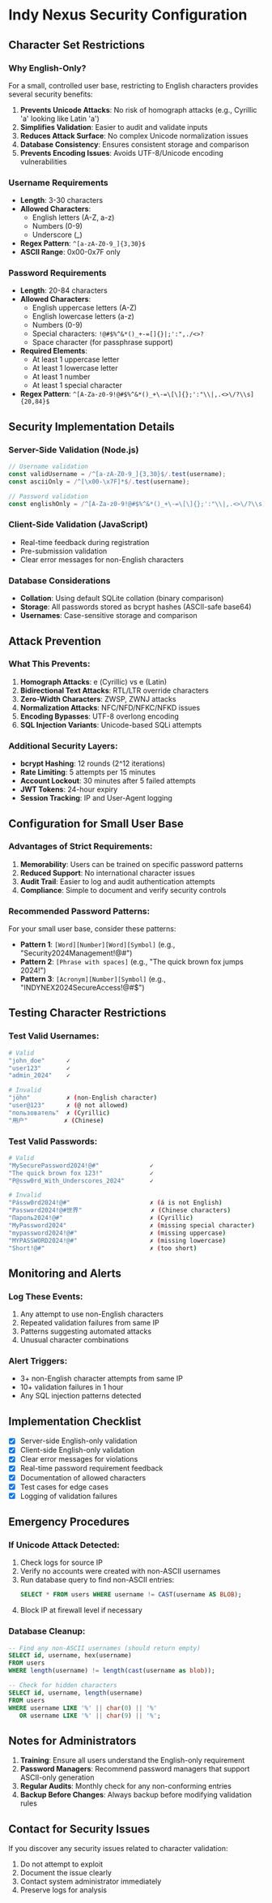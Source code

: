 # Indy Nexus Security Configuration

## Character Set Restrictions

### Why English-Only?
For a small, controlled user base, restricting to English characters provides several security benefits:

1. **Prevents Unicode Attacks**: No risk of homograph attacks (e.g., Cyrillic 'а' looking like Latin 'a')
2. **Simplifies Validation**: Easier to audit and validate inputs
3. **Reduces Attack Surface**: No complex Unicode normalization issues
4. **Database Consistency**: Ensures consistent storage and comparison
5. **Prevents Encoding Issues**: Avoids UTF-8/Unicode encoding vulnerabilities

### Username Requirements
- **Length**: 3-30 characters
- **Allowed Characters**: 
  - English letters (A-Z, a-z)
  - Numbers (0-9)
  - Underscore (_)
- **Regex Pattern**: `^[a-zA-Z0-9_]{3,30}$`
- **ASCII Range**: 0x00-0x7F only

### Password Requirements
- **Length**: 20-84 characters
- **Allowed Characters**:
  - English uppercase letters (A-Z)
  - English lowercase letters (a-z)
  - Numbers (0-9)
  - Special characters: `!@#$%^&*()_+-=[]{}|;':",./<>?`
  - Space character (for passphrase support)
- **Required Elements**:
  - At least 1 uppercase letter
  - At least 1 lowercase letter
  - At least 1 number
  - At least 1 special character
- **Regex Pattern**: `^[A-Za-z0-9!@#$%^&*()_+\-=\[\]{};':"\\|,.<>\/?\\s]{20,84}$`

## Security Implementation Details

### Server-Side Validation (Node.js)
```javascript
// Username validation
const validUsername = /^[a-zA-Z0-9_]{3,30}$/.test(username);
const asciiOnly = /^[\x00-\x7F]*$/.test(username);

// Password validation
const englishOnly = /^[A-Za-z0-9!@#$%^&*()_+\-=\[\]{};':"\\|,.<>\/?\\s]+$/.test(password);
```

### Client-Side Validation (JavaScript)
- Real-time feedback during registration
- Pre-submission validation
- Clear error messages for non-English characters

### Database Considerations
- **Collation**: Using default SQLite collation (binary comparison)
- **Storage**: All passwords stored as bcrypt hashes (ASCII-safe base64)
- **Usernames**: Case-sensitive storage and comparison

## Attack Prevention

### What This Prevents:
1. **Homograph Attacks**: е (Cyrillic) vs e (Latin)
2. **Bidirectional Text Attacks**: RTL/LTR override characters
3. **Zero-Width Characters**: ZWSP, ZWNJ attacks
4. **Normalization Attacks**: NFC/NFD/NFKC/NFKD issues
5. **Encoding Bypasses**: UTF-8 overlong encoding
6. **SQL Injection Variants**: Unicode-based SQLi attempts

### Additional Security Layers:
- **bcrypt Hashing**: 12 rounds (2^12 iterations)
- **Rate Limiting**: 5 attempts per 15 minutes
- **Account Lockout**: 30 minutes after 5 failed attempts
- **JWT Tokens**: 24-hour expiry
- **Session Tracking**: IP and User-Agent logging

## Configuration for Small User Base

### Advantages of Strict Requirements:
1. **Memorability**: Users can be trained on specific password patterns
2. **Reduced Support**: No international character issues
3. **Audit Trail**: Easier to log and audit authentication attempts
4. **Compliance**: Simple to document and verify security controls

### Recommended Password Patterns:
For your small user base, consider these patterns:
- **Pattern 1**: `[Word][Number][Word][Symbol]` (e.g., "Security2024Management!@#")
- **Pattern 2**: `[Phrase with spaces]` (e.g., "The quick brown fox jumps 2024!")
- **Pattern 3**: `[Acronym][Number][Symbol]` (e.g., "INDYNEX2024SecureAccess!@#$")

## Testing Character Restrictions

### Test Valid Usernames:
```bash
# Valid
"john_doe"      ✓
"user123"       ✓
"admin_2024"    ✓

# Invalid
"jöhn"          ✗ (non-English character)
"user@123"      ✗ (@ not allowed)
"пользователь"  ✗ (Cyrillic)
"用户"          ✗ (Chinese)
```

### Test Valid Passwords:
```bash
# Valid
"MySecurePassword2024!@#"              ✓
"The quick brown fox 123!"             ✓
"P@ssw0rd_With_Underscores_2024"       ✓

# Invalid  
"Pássw0rd2024!@#"                      ✗ (á is not English)
"Password2024!@#世界"                   ✗ (Chinese characters)
"Пароль2024!@#"                        ✗ (Cyrillic)
"MyPassword2024"                       ✗ (missing special character)
"mypassword2024!@#"                    ✗ (missing uppercase)
"MYPASSWORD2024!@#"                    ✗ (missing lowercase)
"Short!@#"                             ✗ (too short)
```

## Monitoring and Alerts

### Log These Events:
1. Any attempt to use non-English characters
2. Repeated validation failures from same IP
3. Patterns suggesting automated attacks
4. Unusual character combinations

### Alert Triggers:
- 3+ non-English character attempts from same IP
- 10+ validation failures in 1 hour
- Any SQL injection patterns detected

## Implementation Checklist

- [x] Server-side English-only validation
- [x] Client-side English-only validation  
- [x] Clear error messages for violations
- [x] Real-time password requirement feedback
- [x] Documentation of allowed characters
- [x] Test cases for edge cases
- [x] Logging of validation failures

## Emergency Procedures

### If Unicode Attack Detected:
1. Check logs for source IP
2. Verify no accounts were created with non-ASCII usernames
3. Run database query to find non-ASCII entries:
   ```sql
   SELECT * FROM users WHERE username != CAST(username AS BLOB);
   ```
4. Block IP at firewall level if necessary

### Database Cleanup:
```sql
-- Find any non-ASCII usernames (should return empty)
SELECT id, username, hex(username) 
FROM users 
WHERE length(username) != length(cast(username as blob));

-- Check for hidden characters
SELECT id, username, length(username) 
FROM users 
WHERE username LIKE '%' || char(0) || '%' 
   OR username LIKE '%' || char(9) || '%';
```

## Notes for Administrators

1. **Training**: Ensure all users understand the English-only requirement
2. **Password Managers**: Recommend password managers that support ASCII-only generation
3. **Regular Audits**: Monthly check for any non-conforming entries
4. **Backup Before Changes**: Always backup before modifying validation rules

## Contact for Security Issues

If you discover any security issues related to character validation:
1. Do not attempt to exploit
2. Document the issue clearly
3. Contact system administrator immediately
4. Preserve logs for analysis